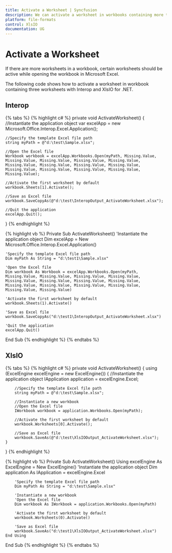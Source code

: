 ```yaml
---
title: Activate a Worksheet | Syncfusion
description: We can activate a worksheet in workbooks containing more than one worksheet.
platform: file-formats
control: XlsIO
documentation: UG
---
```


# Activate a Worksheet

If there are more worksheets in a workbook, certain worksheets should be active while opening the workbook in Microsoft Excel.

The following code shows how to activate a worksheet in workbook containing three worksheets with Interop and XlsIO for .NET.

## Interop

{% tabs %}
{% highlight c# %}
private void ActivateWorksheet()
{
    //Instantiate the application object
    var excelApp = new Microsoft.Office.Interop.Excel.Application();

    //Specify the template Excel file path
    string myPath = @"d:\test\Sample.xlsx";

    //Open the Excel file
    Workbook workbook = excelApp.Workbooks.Open(myPath, Missing.Value, Missing.Value, Missing.Value, Missing.Value, Missing.Value, Missing.Value, Missing.Value, Missing.Value, Missing.Value, Missing.Value, Missing.Value, Missing.Value, Missing.Value, Missing.Value);

    //Activate the first worksheet by default
    workbook.Sheets[1].Activate();

    //Save as Excel file
    workbook.SaveCopyAs(@"d:\test\InteropOutput_ActivateWorksheet.xlsx");

    //Quit the application
    excelApp.Quit();
}
{% endhighlight %}

{% highlight vb %}
Private Sub ActivateWorksheet()
    'Instantiate the application object
    Dim excelApp = New Microsoft.Office.Interop.Excel.Application()

    'Specify the template Excel file path
    Dim myPath As String = "d:\test1\Sample.xlsx"

    'Open the Excel file
    Dim workbook As Workbook = excelApp.Workbooks.Open(myPath, Missing.Value, Missing.Value, Missing.Value, Missing.Value, Missing.Value, Missing.Value, Missing.Value, Missing.Value, Missing.Value, Missing.Value, Missing.Value, Missing.Value, Missing.Value, Missing.Value)

    'Activate the first worksheet by default
    workbook.Sheets(1).Activate()

    'Save as Excel file
    workbook.SaveCopyAs("d:\test1\InteropOutput_ActivateWorksheet.xlsx")

    'Quit the application
    excelApp.Quit()
End Sub
{% endhighlight %}
{% endtabs %}

## XlsIO

{% tabs %}
{% highlight c# %}
private void ActivateWorksheet()
{
    using (ExcelEngine excelEngine = new ExcelEngine())
    {
        //Instantiate the application object
        IApplication application = excelEngine.Excel;

        //Specify the template Excel file path
        string myPath = @"d:\test\Sample.xlsx";

        //Instantiate a new workbook
        //Open the Excel file
        IWorkbook workbook = application.Workbooks.Open(myPath);

        //Activate the first worksheet by default
        workbook.Worksheets[0].Activate();

        //Save as Excel file
        workbook.SaveAs(@"d:\test\XlsIOOutput_ActivateWorksheet.xlsx");
    }
}
{% endhighlight %}

{% highlight vb %}
Private Sub ActivateWorksheet()
    Using excelEngine As ExcelEngine = New ExcelEngine()
        'Instantiate the application object
        Dim application As IApplication = excelEngine.Excel

        'Specify the template Excel file path
        Dim myPath As String = "d:\test\Sample.xlsx"

        'Instantiate a new workbook
        'Open the Excel file
        Dim workbook As IWorkbook = application.Workbooks.Open(myPath)

        'Activate the first worksheet by default
        workbook.Worksheets(0).Activate()

        'Save as Excel file
        workbook.SaveAs("d:\test1\XlsIOOutput_ActivateWorksheet.xlsx")
    End Using
End Sub
{% endhighlight %}
{% endtabs %}
